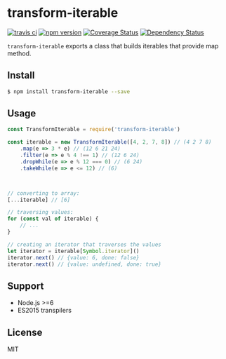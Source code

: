 # transform-iterable

[![travis ci][1]][2]
[![npm version][3]][4]
[![Coverage Status][5]][6]
[![Dependency Status][7]][8]

`transform-iterable` exports a class that builds iterables that provide map method.

## Install

``` bash
$ npm install transform-iterable --save
```

## Usage
``` JavaScript
const TransformIterable = require('transform-iterable')

const iterable = new TransformIterable([4, 2, 7, 8]) // (4 2 7 8)
    .map(e => 3 * e) // (12 6 21 24)
    .filter(e => e % 4 !== 1) // (12 6 24)
    .dropWhile(e => e % 12 === 0) // (6 24)
    .takeWhile(e => e <= 12) // (6)



// converting to array:
[...iterable] // [6]

// traversing values:
for (const val of iterable) {
    // ...
}

// creating an iterator that traverses the values
let iterator = iterable[Symbol.iterator]()
iterator.next() // {value: 6, done: false}
iterator.next() // {value: undefined, done: true}
```

## Support
- Node.js >=6
- ES2015 transpilers

## License
MIT

  [1]: https://travis-ci.org/xgbuils/transform-iterable.svg?branch=master
  [2]: https://travis-ci.org/xgbuils/transform-iterable
  [3]: https://badge.fury.io/js/transform-iterable.svg
  [4]: https://badge.fury.io/js/transform-iterable
  [5]: https://coveralls.io/repos/github/xgbuils/transform-iterable/badge.svg?branch=master
  [6]: https://coveralls.io/github/xgbuils/transform-iterable?branch=master
  [7]: https://david-dm.org/xgbuils/transform-iterable.svg
  [8]: https://david-dm.org/xgbuils/transform-iterable
